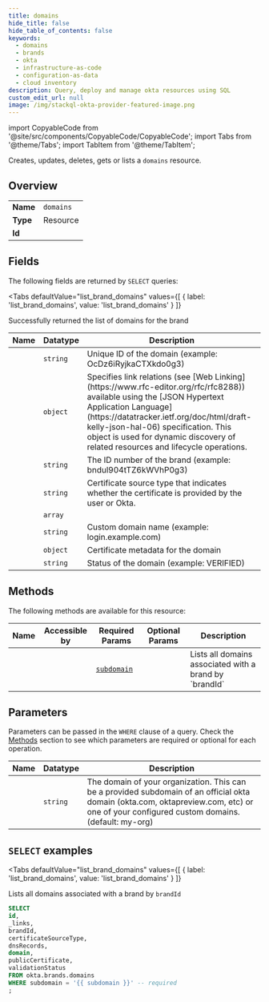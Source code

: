 ```yaml
--- 
title: domains
hide_title: false
hide_table_of_contents: false
keywords:
  - domains
  - brands
  - okta
  - infrastructure-as-code
  - configuration-as-data
  - cloud inventory
description: Query, deploy and manage okta resources using SQL
custom_edit_url: null
image: /img/stackql-okta-provider-featured-image.png
---
```


import CopyableCode from '@site/src/components/CopyableCode/CopyableCode';
import Tabs from '@theme/Tabs';
import TabItem from '@theme/TabItem';

Creates, updates, deletes, gets or lists a <code>domains</code> resource.

## Overview
<table><tbody>
<tr><td><b>Name</b></td><td><code>domains</code></td></tr>
<tr><td><b>Type</b></td><td>Resource</td></tr>
<tr><td><b>Id</b></td><td><CopyableCode code="okta.brands.domains" /></td></tr>
</tbody></table>

## Fields

The following fields are returned by `SELECT` queries:

<Tabs
    defaultValue="list_brand_domains"
    values={[
        { label: 'list_brand_domains', value: 'list_brand_domains' }
    ]}
>
<TabItem value="list_brand_domains">

Successfully returned the list of domains for the brand

<table>
<thead>
    <tr>
    <th>Name</th>
    <th>Datatype</th>
    <th>Description</th>
    </tr>
</thead>
<tbody>
<tr>
    <td><CopyableCode code="id" /></td>
    <td><code>string</code></td>
    <td>Unique ID of the domain (example: OcDz6iRyjkaCTXkdo0g3)</td>
</tr>
<tr>
    <td><CopyableCode code="_links" /></td>
    <td><code>object</code></td>
    <td>Specifies link relations (see [Web Linking](https://www.rfc-editor.org/rfc/rfc8288)) available using the [JSON Hypertext Application Language](https://datatracker.ietf.org/doc/html/draft-kelly-json-hal-06) specification. This object is used for dynamic discovery of related resources and lifecycle operations.</td>
</tr>
<tr>
    <td><CopyableCode code="brandId" /></td>
    <td><code>string</code></td>
    <td>The ID number of the brand (example: bndul904tTZ6kWVhP0g3)</td>
</tr>
<tr>
    <td><CopyableCode code="certificateSourceType" /></td>
    <td><code>string</code></td>
    <td>Certificate source type that indicates whether the certificate is provided by the user or Okta.</td>
</tr>
<tr>
    <td><CopyableCode code="dnsRecords" /></td>
    <td><code>array</code></td>
    <td></td>
</tr>
<tr>
    <td><CopyableCode code="domain" /></td>
    <td><code>string</code></td>
    <td>Custom domain name (example: login.example.com)</td>
</tr>
<tr>
    <td><CopyableCode code="publicCertificate" /></td>
    <td><code>object</code></td>
    <td>Certificate metadata for the domain</td>
</tr>
<tr>
    <td><CopyableCode code="validationStatus" /></td>
    <td><code>string</code></td>
    <td>Status of the domain (example: VERIFIED)</td>
</tr>
</tbody>
</table>
</TabItem>
</Tabs>

## Methods

The following methods are available for this resource:

<table>
<thead>
    <tr>
    <th>Name</th>
    <th>Accessible by</th>
    <th>Required Params</th>
    <th>Optional Params</th>
    <th>Description</th>
    </tr>
</thead>
<tbody>
<tr>
    <td><a href="#list_brand_domains"><CopyableCode code="list_brand_domains" /></a></td>
    <td><CopyableCode code="select" /></td>
    <td><a href="#parameter-subdomain"><code>subdomain</code></a></td>
    <td></td>
    <td>Lists all domains associated with a brand by `brandId`</td>
</tr>
</tbody>
</table>

## Parameters

Parameters can be passed in the `WHERE` clause of a query. Check the [Methods](#methods) section to see which parameters are required or optional for each operation.

<table>
<thead>
    <tr>
    <th>Name</th>
    <th>Datatype</th>
    <th>Description</th>
    </tr>
</thead>
<tbody>
<tr id="parameter-subdomain">
    <td><CopyableCode code="subdomain" /></td>
    <td><code>string</code></td>
    <td>The domain of your organization. This can be a provided subdomain of an official okta domain (okta.com, oktapreview.com, etc) or one of your configured custom domains. (default: my-org)</td>
</tr>
</tbody>
</table>

## `SELECT` examples

<Tabs
    defaultValue="list_brand_domains"
    values={[
        { label: 'list_brand_domains', value: 'list_brand_domains' }
    ]}
>
<TabItem value="list_brand_domains">

Lists all domains associated with a brand by `brandId`

```sql
SELECT
id,
_links,
brandId,
certificateSourceType,
dnsRecords,
domain,
publicCertificate,
validationStatus
FROM okta.brands.domains
WHERE subdomain = '{{ subdomain }}' -- required
;
```
</TabItem>
</Tabs>
